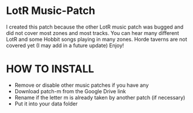 # LotR Music-Patch
I created this patch because the other LotR music patch was bugged and did not cover most zones and most tracks. 
You can hear many different LotR and some Hobbit songs playing in many zones.
Horde taverns are not covered yet (I may add in a future update)
Enjoy!

# HOW TO INSTALL
- Remove or disable other music patches if you have any
- Download patch-m from the Google Drive link
- Rename if the letter m is already taken by another patch (if necessary)
- Put it into your data folder
